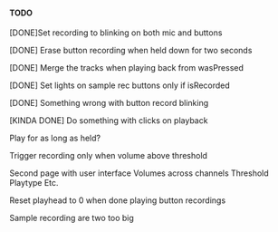 #### TODO ####

[DONE]Set recording to blinking on both mic and buttons

[DONE] Erase button recording when held down for two seconds

[DONE] Merge the tracks when playing back from wasPressed

[DONE] Set lights on sample rec buttons only if isRecorded

[DONE] Something wrong with button record blinking

[KINDA DONE] Do something with clicks on playback

Play for as long as held?

Trigger recording only when volume above threshold

Second page with user interface
	Volumes across channels
	Threshold
	Playtype
	Etc.

Reset playhead to 0 when done playing button recordings

Sample recording are two too big
